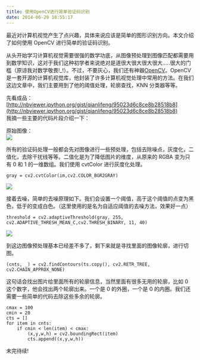 ```yaml
---
title: 使用OpenCV进行简单验证码识别
date: 2014-06-29 18:55:17
---
```


最近对计算机视觉产生了点兴趣，具体来说应该是简单的图形识别方向。本文介绍了如何使用 OpenCV 进行简单的验证码识别。

从头开始学习计算机视觉需要很强的数学功底，从图像预处理到图像匹配都需要用到数学知识，这对于我们这种初学者来说绝对是道很大很大很大很大.....很大的门槛（原谅我对数学敬畏!\_!）。不过，不要灰心，我们还有神器[OpenCV](http://opencv.org/)。OpenCV 是一套开源的计算机视觉库，他封装了许多计算机视觉处理中常用的方法。在我们这边文章中，我们主要用到了他的阈值处理，轮廓查找，KNN 分类器等等。

先看成品：
[http://nbviewer.ipython.org/gist/qianlifeng/95023d6c8ce8b28518b8](http://nbviewer.ipython.org/gist/qianlifeng/95023d6c8ce8b28518b8)  
我摘一些主要的代码片段介绍一下：

原始图像：  
<img src="http://scott-tuchuang.qiniudn.com/origin.png" />

所有的验证码处理一般都会先对图像进行一些预处理，包括去除噪点，灰度化，二值化，去除干扰线等等。二值化是为了降低图片的维度，从原来的 RGBA 变为只有 0 和 1 的一维数组。我们使用 cvtColor 进行灰度化处理。

```
gray = cv2.cvtColor(im,cv2.COLOR_BGR2GRAY)
```

<img src="http://scott-tuchuang.qiniudn.com/gray.png" />

接着去噪，简单的去噪原理如下。我们会设置一个阈值，高于这个阈值的点变为黑色，低于的变成白色。（这里使用的是名为自适应阈值的去噪方法，效果好一点）

```
threshold = cv2.adaptiveThreshold(gray, 255, cv2.ADAPTIVE_THRESH_MEAN_C,cv2.THRESH_BINARY, 11, 40)
```

<img src="http://scott-tuchuang.qiniudn.com/captcha_threshold.png" />

到这边图像预处理基本已经差不多了，剩下来就是寻找里面的图像轮廓，进行切图。

```
(cnts, _) = cv2.findContours(ts.copy(), cv2.RETR_TREE, cv2.CHAIN_APPROX_NONE)
```

这句话会找出图片给里面所有的轮廓信息，当然里面有很多无用的轮廓，比如 0 这个数字，他会找出两个轮廓出来。一个是 0 的外圈，一个是 0 的内圈。我们还需要一些简单的代码去除这些多余的轮廓。

```
cmax = 100
cmin = 20
cts = []
for item in cnts:
    if cmin < len(item) < cmax:
        (x,y,w,h) = cv2.boundingRect(item)
        cts.append((x,y,w,h))
```

未完待续!
